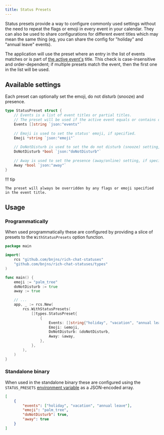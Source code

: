 ```yaml
---
title: Status Presets
---
```


Status presets provide a way to configure commonly used settings without the need to repeat the flags or emoji in every
event in your calendar. They can also be used to share configurations for different event titles which may mean the same
thing (eg, you can share the config for "holiday" and "annual leave" events).

The application will use the preset where an entry in the list of events matches or is part of [the active event's][2]
title. This check is case-insensitive and order-dependent; if multiple presets match the event, then the first one in
the list will be used.

## Available settings

Each preset can optionally set the emoji, do not disturb (snooze) and presence.

```go
type StatusPreset struct {
    // Events is a list of event titles or partial titles.
	// The preset will be used if the active event equals or contains one of these entries.
    Events []string `json:"events"`
    
	// Emoji is used to set the status' emoji, if specified.
	Emoji *string `json:"emoji"`
    
	// DoNotDisturb is used to set the do not disturb (snooze) setting, if specified.
	DoNotDisturb *bool `json:"doNotDisturb"`
    
	// Away is used to set the presence (away/online) setting, if specified.
	Away *bool `json:"away"`
}
```

!!! tip

    The preset will always be overridden by any flags or emoji specified in the event title.

## Usage

### Programmatically

When used programmatically these are configured by providing a slice of presets to the `WithStatusPresets` option
function.

```go
package main

import(
    rcs "github.com/bnjns/rich-chat-statuses"
    "github.com/bnjns/rich-chat-statuses/types"
)

func main() {
    emoji := "palm_tree"
    doNotDisturb := true
    away := true

    // ...
    app, _ := rcs.New(
        rcs.WithStatusPresets(
            []types.StatusPreset{
                {
                    Events: []string{"holiday", "vacation", "annual leave"},
                    Emoji: &emoji,
                    DoNotDisturb: &doNotDisturb,
                    Away: &away,
                },
            },
        ),
    )
}


```

### Standalone binary

When used in the standalone binary these are configured using the `STATUS_PRESETS` [environment variable][1] as a
JSON-encoded array.

```json
[
    {
        "events": ["holiday", "vacation", "annual leave"],
        "emoji": "palm_tree",
        "doNotDisturb": true,
        "away": true
    }
]
```

[1]: ../usage/standalone.md#configuring-the-app
[2]: ../index.md#prioritising-an-event
